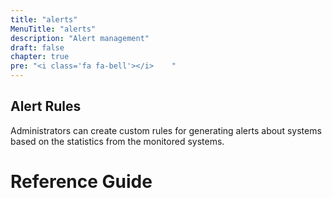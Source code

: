 ```yaml
---
title: "alerts"
MenuTitle: "alerts"
description: "Alert management"
draft: false
chapter: true
pre: "<i class='fa fa-bell'></i>	"
---
```


## Alert Rules
Administrators can create custom rules for generating alerts about systems based on the statistics from the monitored systems.



# Reference Guide
